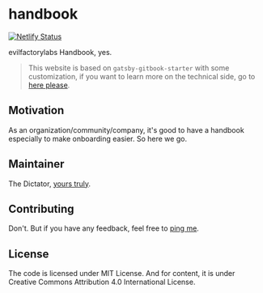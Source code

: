 # handbook

[![Netlify Status](https://api.netlify.com/api/v1/badges/f7a280a8-419c-4f9d-9419-d8fc0c706208/deploy-status)](https://app.netlify.com/sites/evilfactorylabs-handbook/deploys)

evilfactorylabs Handbook, yes.

> This website is based on `gatsby-gitbook-starter` with some customization, if you want to learn more on the technical side, go to [here please](https://github.com/hasura/gatsby-gitbook-starter).

## Motivation

As an organization/community/company, it's good to have a handbook especially
to make onboarding easier. So here we go.

## Maintainer

The Dictator, [yours truly](https://twitter.com/faultable).

## Contributing

Don't. But if you have any feedback, feel free to [ping me](mailto:fariz@evilfactory.id).

## License

The code is licensed under MIT License. And for content, it is under Creative Commons Attribution 4.0 International License.
